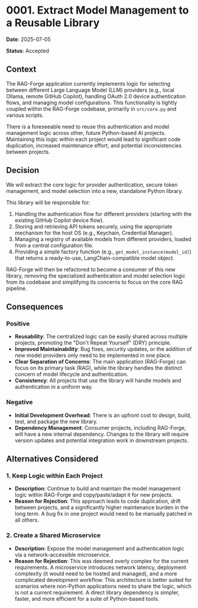 # 0001. Extract Model Management to a Reusable Library

**Date**: 2025-07-05

**Status**: Accepted

## Context

The RAG-Forge application currently implements logic for selecting between different Large Language Model (LLM) providers (e.g., local Ollama, remote GitHub Copilot), handling OAuth 2.0 device authentication flows, and managing model configurations. This functionality is tightly coupled within the RAG-Forge codebase, primarily in `src/core.py` and various scripts.

There is a foreseeable need to reuse this authentication and model management logic across other, future Python-based AI projects. Maintaining this logic within each project would lead to significant code duplication, increased maintenance effort, and potential inconsistencies between projects.

## Decision

We will extract the core logic for provider authentication, secure token management, and model selection into a new, standalone Python library.

This library will be responsible for:
1.  Handling the authentication flow for different providers (starting with the existing GitHub Copilot device flow).
2.  Storing and retrieving API tokens securely, using the appropriate mechanism for the host OS (e.g., Keychain, Credential Manager).
3.  Managing a registry of available models from different providers, loaded from a central configuration file.
4.  Providing a simple factory function (e.g., `get_model_instance(model_id)`) that returns a ready-to-use, LangChain-compatible model object.

RAG-Forge will then be refactored to become a consumer of this new library, removing the specialized authentication and model selection logic from its codebase and simplifying its concerns to focus on the core RAG pipeline.

## Consequences

### Positive
-   **Reusability**: The centralized logic can be easily shared across multiple projects, promoting the "Don't Repeat Yourself" (DRY) principle.
-   **Improved Maintainability**: Bug fixes, security updates, or the addition of new model providers only need to be implemented in one place.
-   **Clear Separation of Concerns**: The main application (RAG-Forge) can focus on its primary task (RAG), while the library handles the distinct concern of model lifecycle and authentication.
-   **Consistency**: All projects that use the library will handle models and authentication in a uniform way.

### Negative
-   **Initial Development Overhead**: There is an upfront cost to design, build, test, and package the new library.
-   **Dependency Management**: Consumer projects, including RAG-Forge, will have a new internal dependency. Changes to the library will require version updates and potential integration work in downstream projects.

## Alternatives Considered

### 1. Keep Logic within Each Project

-   **Description**: Continue to build and maintain the model management logic within RAG-Forge and copy/paste/adapt it for new projects.
-   **Reason for Rejection**: This approach leads to code duplication, drift between projects, and a significantly higher maintenance burden in the long term. A bug fix in one project would need to be manually patched in all others.

### 2. Create a Shared Microservice

-   **Description**: Expose the model management and authentication logic via a network-accessible microservice.
-   **Reason for Rejection**: This was deemed overly complex for the current requirements. A microservice introduces network latency, deployment complexity (it would need to be hosted and managed), and a more complicated development workflow. This architecture is better suited for scenarios where non-Python applications need to share the logic, which is not a current requirement. A direct library dependency is simpler, faster, and more efficient for a suite of Python-based tools. 